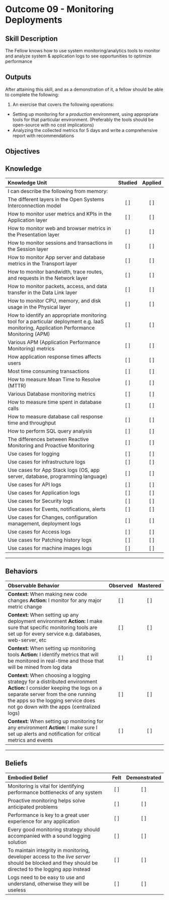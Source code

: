 # Outcome 09 - Monitoring Deployments

Skill Description
-----------------
The Fellow knows how to use system monitoring/analytics tools to monitor and analyze system & application logs to see opportunities to optimize performance


Outputs
-------
After attaining this skill, and as a demonstration of it, a fellow should be able to complete the following:

1. An exercise that covers the following operations:
  - Setting up monitoring for a _production_ environment, using appropriate tools for that particular environment. (Preferably the tools should be open-source with no cost implications)
  - Analyzing the collected metrics for 5 days and write a comprehensive report with recommendations


**Objectives**
--------------


## **Knowledge**

| Knowledge Unit   |      Studied      | Applied |
|:-----------------|:-----------------:|:---------:|
| I can describe the following from memory: | | |
| The different layers in the Open Systems Interconnection model | [ ] | [ ] |
| How to monitor user metrics and KPIs in the Application layer             | [ ] | [ ] |
| How to monitor web and browser metrics in the Presentation layer             | [ ] | [ ] |
| How to monitor sessions and transactions in the Session layer             | [ ] | [ ] |
| How to monitor App server and database metrics in the Transport layer             | [ ] | [ ] |
| How to monitor bandwidth, trace routes, and requests in the Network layer             | [ ] | [ ] |
| How to monitor packets, access, and data transfer in the Data Link layer             | [ ] | [ ] |
| How to monitor CPU, memory, and disk usage in the Physical layer             | [ ] | [ ] |
| How to identify an appropriate monitoring tool for a particular deployment e.g. IaaS monitoring, Application Performance Monitoring (APM) | [ ] | [ ] |
| Various APM (Application Performance Monitoring) metrics | [ ] | [ ] |
| How application response times affects users | [ ] | [ ] |
| Most time consuming transactions | [ ] | [ ] |
| How to measure Mean Time to Resolve (MTTR) | [ ] | [ ] |
| Various Database monitoring metrics | [ ] | [ ] |
| How to measure time spent in database calls | [ ] | [ ] |
| How to measure database call response time and throughput | [ ] | [ ] |
| How to perform SQL query analysis | [ ] | [ ] |
| The differences between Reactive Monitoring and Proactive Monitoring | [ ] | [ ] |
| Use cases for logging | [ ] | [ ] |
| Use cases for infrastructure logs | [ ] | [ ] |
| Use cases for App Stack logs (OS, app server, database, programming language) | [ ] | [ ] |
| Use cases for API logs | [ ] | [ ] |
| Use cases for Application logs | [ ] | [ ] |
| Use cases for Security logs | [ ] | [ ] |
| Use cases for Events, notifications, alerts | [ ] | [ ] |
| Use cases for Changes, configuration management, deployment logs | [ ] | [ ] |
| Use cases for Access logs | [ ] | [ ] |
| Use cases for Patching history logs | [ ] | [ ] |
| Use cases for machine images logs | [ ] | [ ] |


----------------


## **Behaviors**

| Observable Behavior   |      Observed      | Mastered |
|:----------------------|:------------------:|:--------:|
| **Context:** When making new code changes **Action:** I monitor for any major metric change | [ ] | [ ] |
| **Context:** When setting up any deployment environment **Action:** I make sure that specific monitoring tools are set up for every service e.g. databases, web-server, etc | [ ] | [ ] |
| **Context:** When setting up monitoring tools **Action:** I identify metrics that will be monitored in real-time and those that will be mined from log data | [ ] | [ ] |
| **Context:** When choosing a logging strategy for a distributed environment **Action:** I consider keeping the logs on a separate server from the one running the apps so the logging service does not go down with the apps (centralized logs) | [ ] | [ ] |
| **Context:** When setting up monitoring for any environment **Action:** I make sure I set up alerts and notification for critical metrics and events | [ ] | [ ] |


--------------


## **Beliefs**

| Embodied Belief   |      Felt      | Demonstrated |
|:------------------|:--------------:|:------------:|
| Monitoring is vital for identifying performance bottlenecks of any system | [ ] | [ ] |
| Proactive monitoring helps solve anticipated problems | [ ] | [ ] |
| Performance is key to a great user experience for any application | [ ] | [ ] |
| Every good monitoring strategy should accompanied with a sound logging solution | [ ] | [ ] |
| To maintain integrity in monitoring, developer access to the _live server_ should be blocked and they should be directed to the logging app instead | [ ] | [ ] |
| Logs need to be easy to use and understand, otherwise they will be useless | [ ] | [ ] |

